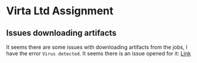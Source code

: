 # Virta Ltd Assignment
## Issues downloading artifacts
It seems there are some issues with downloading artifacts from the jobs, I have the error `Virus detected`. It seems there is an issue opened for it: [Link](https://github.com/benfry/processing4/issues/658)

